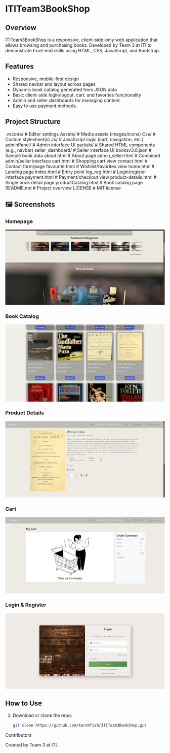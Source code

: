 # ITITeam3BookShop
## Overview  
ITITeam3BookShop is a responsive, client-side-only web application that allows browsing and purchasing books. Developed by Team 3 at ITI to demonstrate front-end skills using HTML, CSS, JavaScript, and Bootstrap.

## Features
- Responsive, mobile-first design
- Shared navbar and layout across pages
- Dynamic book catalog generated from JSON data
- Basic client-side login/logout, cart, and favorites functionality
- Admin and seller dashboards for managing content
- Easy to use payment methods.
## Project Structure
.vscode/ # Editor settings
Assets/ # Media assets (images/icons)
Css/ # Custom stylesheet(s)
Js/ # JavaScript logic (cart, navigation, etc.)
adminPanel/ # Admin interface UI
partials/ # Shared HTML components (e.g., navbar)
seller_dashboard/ # Seller interface UI
booksv3.0.json # Sample book data
about.html # About page
admin_seller.html # Combined admin/seller interface
cart.html # Shopping cart view
contact.html # Contact form/page
favourite.html # Wishlist/favorites view
home.html # Landing page
index.html # Entry point
log_reg.html # Login/register interface
payment.html # Payment/checkout view
product-details.html # Single book detail page
productCatalog.html # Book catalog page
README.md # Project overview
LICENSE # MIT license

## 🖼️ Screenshots

### Homepage
![Homepage](Assets/screenshots/home.png)

### Book Catalog
![Catalog](Assets/screenshots/catalog.png)

### Product Details
![Product Details](Assets/screenshots/product-details.png)

### Cart
![Cart](Assets/screenshots/cart.png)

### Login & Register
![Login](Assets/screenshots/login.png)



## How to Use
1. Download or clone the repo:
   ```bash
   git clone https://github.com/karshfish/ITITeam3BookShop.git
Contributors

Created by Team 3 at ITI.
